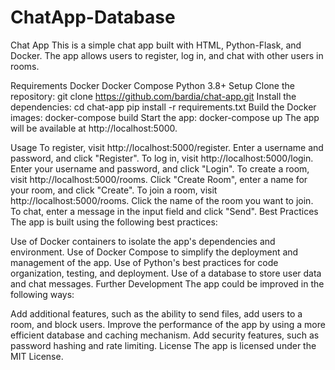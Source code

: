 # ChatApp-Database

Chat App
This is a simple chat app built with HTML, Python-Flask, and Docker. The app allows users to register, log in, and chat with other users in rooms.

Requirements
Docker
Docker Compose
Python 3.8+
Setup
Clone the repository:
git clone https://github.com/bardia/chat-app.git
Install the dependencies:
cd chat-app
pip install -r requirements.txt
Build the Docker images:
docker-compose build
Start the app:
docker-compose up
The app will be available at http://localhost:5000.

Usage
To register, visit http://localhost:5000/register. Enter a username and password, and click "Register".
To log in, visit http://localhost:5000/login. Enter your username and password, and click "Login".
To create a room, visit http://localhost:5000/rooms. Click "Create Room", enter a name for your room, and click "Create".
To join a room, visit http://localhost:5000/rooms. Click the name of the room you want to join.
To chat, enter a message in the input field and click "Send".
Best Practices
The app is built using the following best practices:

Use of Docker containers to isolate the app's dependencies and environment.
Use of Docker Compose to simplify the deployment and management of the app.
Use of Python's best practices for code organization, testing, and deployment.
Use of a database to store user data and chat messages.
Further Development
The app could be improved in the following ways:

Add additional features, such as the ability to send files, add users to a room, and block users.
Improve the performance of the app by using a more efficient database and caching mechanism.
Add security features, such as password hashing and rate limiting.
License
The app is licensed under the MIT License.
